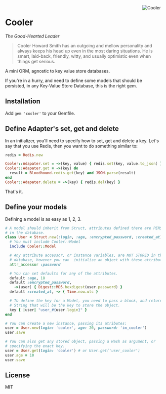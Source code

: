 <img src="http://i.imgur.com/qiNrL.jpg" alt="Cooler" align="right">

# Cooler

_The Good-Hearted Leader_

> Cooler Howard Smith has an outgoing and mellow personality and always keeps
> his head up even in the most daring situations. He is smart, laid-back,
> friendly, witty, and usually optimistic even when things get serious.

A mini ORM, agnostic to key value store databases.

If you're in a hurry, and need to define some models that should be persisted,
in any Key-Value Store Database, this is the right gem.

## Installation

Add `gem 'cooler'` to your Gemfile.

## Define Adapter's set, get and delete

In an initializer, you'll need to specify how to set, get and delete a key.
Let's say that you use Redis, then you want to do something similar to:

```ruby
redis = Redis.new

Cooler::Adapater.set = ->(key, value) { redis.set(key, value.to_json) }
Cooler::Adapater.get = ->(key) do
  result = Bloodhound.redis.get(key) and JSON.parse(result)
end
Cooler::Adapater.delete = ->(key) { redis.del(key) }
```

That's it.

## Define your models

Defining a model is as easy as 1, 2, 3.

```ruby
# A model should inherit from Struct, attributes defined there are PERSISTED
# in the database.
class User < Struct.new(:login, :age, :encrypted_password, :created_at)
  # You must include Cooler::Model
  include Cooler::Model

  # Any attribute accessor, or instance variables, are NOT STORED in the
  # database, however you can  initialize an object with these attributes.
  attr_accessor :password

  # You can set defaults for any of the attributes.
  default :age, 18
  default :encrypted_password,
    ->(user) { Digest::MD5.hexdigest(user.password) }
  default :created_at, -> { Time.now.utc }

  # To define the key for a Model, you need to pass a block, and return an
  # String that will be the key to store the object.
  key { |user| "user_#{user.login}" }
end

# You can create a new instance, passing its atributes:
user = User.new(login: 'cooler', age: 20, password: 'im_cooler')
user.save

# You can also get any stored object, passing a Hash as argument, or
# specifying the exact key.
user = User.get(login: 'cooler') # or User.get('user_cooler')
user.age = 10
user.save
```

## License

MIT
